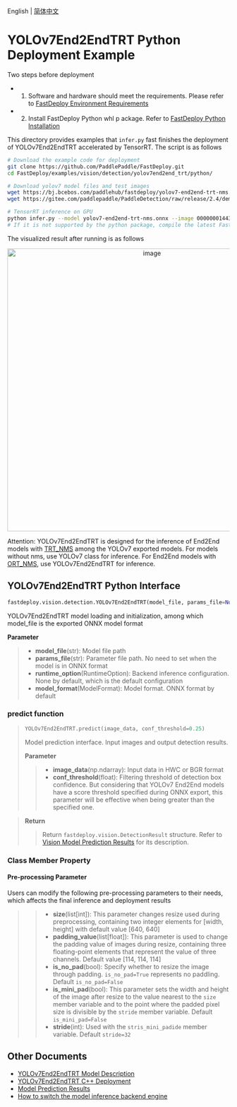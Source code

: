 English | [简体中文](README.md)
# YOLOv7End2EndTRT Python Deployment Example

Two steps before deployment

- 1. Software and hardware should meet the requirements. Please refer to [FastDeploy  Environment Requirements](../../../../../docs/cn/build_and_install/download_prebuilt_libraries.md)  
- 2. Install FastDeploy Python whl p ackage. Refer to [FastDeploy Python Installation](../../../../../docs/cn/build_and_install/download_prebuilt_libraries.md)

This directory provides examples that `infer.py` fast finishes the deployment of YOLOv7End2EndTRT accelerated by TensorRT. The script is as follows
```bash
# Download the example code for deployment
git clone https://github.com/PaddlePaddle/FastDeploy.git
cd FastDeploy/examples/vision/detection/yolov7end2end_trt/python/

# Download yolov7 model files and test images
wget https://bj.bcebos.com/paddlehub/fastdeploy/yolov7-end2end-trt-nms.onnx
wget https://gitee.com/paddlepaddle/PaddleDetection/raw/release/2.4/demo/000000014439.jpg

# TensorRT inference on GPU 
python infer.py --model yolov7-end2end-trt-nms.onnx --image 000000014439.jpg --device gpu --use_trt True
# If it is not supported by the python package, compile the latest FastDeploy Python Wheel package from the source code in develop branch and install it.
```

The visualized result after running is as follows

<div align='center'>
  <img width="640" alt="image" src="https://user-images.githubusercontent.com/31974251/186605967-ad0c53f2-3ce8-4032-a90f-6f5c1238e7f4.png">
</div>

Attention: YOLOv7End2EndTRT is designed for the inference of End2End models with [TRT_NMS](https://github.com/WongKinYiu/yolov7/blob/main/models/experimental.py#L111) among the YOLOv7 exported models. For models without nms, use YOLOv7 class for inference. For End2End models with [ORT_NMS](https://github.com/WongKinYiu/yolov7/blob/main/models/experimental.py#L87), use YOLOv7End2EndTRT for inference.

## YOLOv7End2EndTRT Python Interface 

```python
fastdeploy.vision.detection.YOLOv7End2EndTRT(model_file, params_file=None, runtime_option=None, model_format=ModelFormat.ONNX)
```

YOLOv7End2EndTRT model loading and initialization, among which model_file is the exported ONNX model format

**Parameter**

> * **model_file**(str): Model file path 
> * **params_file**(str): Parameter file path. No need to set when the model is in ONNX format
> * **runtime_option**(RuntimeOption): Backend inference configuration. None by default, which is the default configuration
> * **model_format**(ModelFormat): Model format. ONNX format by default

### predict function

> ```python
> YOLOv7End2EndTRT.predict(image_data, conf_threshold=0.25)
> ```
>
> Model prediction interface. Input images and output detection results.
>
> **Parameter**
>
> > * **image_data**(np.ndarray): Input data in HWC or BGR format
> > * **conf_threshold**(float): Filtering threshold of detection box confidence. But considering that YOLOv7 End2End models have a score threshold specified during ONNX export, this parameter will be effective when being greater than the specified one.

> **Return**
>
> > Return `fastdeploy.vision.DetectionResult` structure. Refer to [Vision Model Prediction Results](../../../../../docs/api/vision_results/) for its description.

### Class Member Property
#### Pre-processing Parameter
Users can modify the following pre-processing parameters to their needs, which affects the final inference and deployment results

> > * **size**(list[int]): This parameter changes resize used during preprocessing, containing two integer elements for [width, height] with default value [640, 640]
> > * **padding_value**(list[float]): This parameter is used to change the padding value of images during resize, containing three floating-point elements that represent the value of three channels. Default value [114, 114, 114]
> > * **is_no_pad**(bool): Specify whether to resize the image through padding. `is_no_pad=True` represents no paddling. Default `is_no_pad=False`
> > * **is_mini_pad**(bool): This parameter sets the width and height of the image after resize to the value nearest to the `size` member variable and to the point where the padded pixel size is divisible by the `stride` member variable. Default `is_mini_pad=False`
> > * **stride**(int): Used with the `stris_mini_padide` member variable. Default `stride=32`



## Other Documents

- [YOLOv7End2EndTRT Model Description](..)
- [YOLOv7End2EndTRT C++ Deployment](../cpp)
- [Model Prediction Results](../../../../../docs/api/vision_results/)
- [How to switch the model inference backend engine](../../../../../docs/cn/faq/how_to_change_backend.md)
